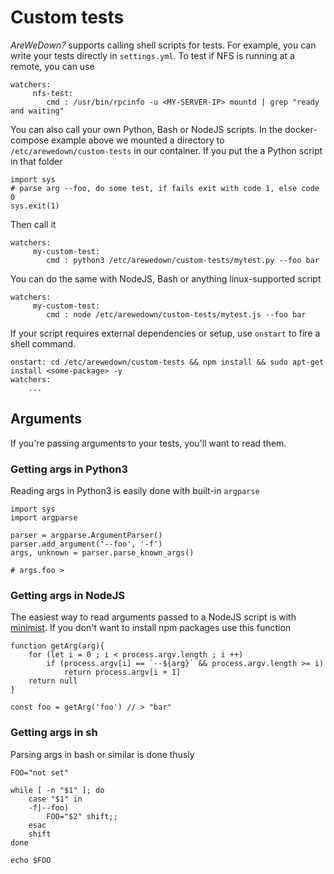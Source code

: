 # Custom tests

*AreWeDown?* supports calling shell scripts for tests. For example, you can write your tests directly in `settings.yml`. To test if NFS is running at a remote, you can use

    watchers:
         nfs-test:
            cmd : /usr/bin/rpcinfo -u <MY-SERVER-IP> mountd | grep "ready and waiting"

You can also call your own Python, Bash or NodeJS scripts. In the docker-compose example above we mounted a directory to `/etc/arewedown/custom-tests` in our container. If you put the a Python script in that folder 

    import sys
    # parse arg --foo, do some test, if fails exit with code 1, else code 0
    sys.exit(1)

Then call it

    watchers:
         my-custom-test:
            cmd : python3 /etc/arewedown/custom-tests/mytest.py --foo bar

You can do the same with NodeJS, Bash or anything linux-supported script

    watchers:
         my-custom-test:
            cmd : node /etc/arewedown/custom-tests/mytest.js --foo bar

If your script requires external dependencies or setup, use `onstart` to fire a shell command.

    onstart: cd /etc/arewedown/custom-tests && npm install && sudo apt-get install <some-package> -y
    watchers:
        ...

## Arguments 

If you're passing arguments to your tests, you'll want to read them.

### Getting args in Python3

Reading args in Python3 is easily done with built-in `argparse`

    import sys
    import argparse

    parser = argparse.ArgumentParser()
    parser.add_argument('--foo', '-f')
    args, unknown = parser.parse_known_args()

    # args.foo > 

### Getting args in NodeJS

The easiest way to read arguments passed to a NodeJS script is with [minimist](https://www.npmjs.com/package/minimist). If you don't want to install npm packages use this function

    function getArg(arg){
        for (let i = 0 ; i < process.argv.length ; i ++)
            if (process.argv[i] == `--${arg}` && process.argv.length >= i)
                return process.argv[i + 1]
        return null
    }

    const foo = getArg('foo') // > "bar"

### Getting args in sh

Parsing args in bash or similar is done thusly

    FOO="not set"

    while [ -n "$1" ]; do 
        case "$1" in
        -f|--foo)
            FOO="$2" shift;;
        esac 
        shift
    done

    echo $FOO
    